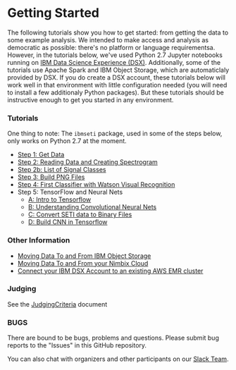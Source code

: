 # Getting Started


The following tutorials show you how to get started: from getting the data to some example analysis.  We intended to make access and analysis as democratic as possible: there's no platform or language requirementsa. However, in the tutorials below, we've used Python 2.7 Jupyter notebooks running on [IBM Data Science Experience (DSX)](https://datascience.ibm.com). Additionally, some of the tutorials use Apache Spark and IBM Object Storage, which are automaticlaly provided by DSX.
If you do create a DSX account, these tutorials below will work well in that environment with little configuration needed (you will need to install a few additionaly Python packages). But these tutorials should be instructive enough to get you started in any environment.

### Tutorials

One thing to note: The `ibmseti` package, used in some of the steps below, only works on Python 2.7 at the moment. 

  * [Step 1: Get Data](tutorials/Step_1_Get_Data.ipynb)
  * [Step 2: Reading Data and Creating Spectrogram](tutorials/Step_2_reading_SETI_code_challenge_data.ipynb)
  * [Step 2b: List of Signal Classes](tutorials/Step_2b_List_Of_Signal_Classes.ipynb)
  * [Step 3: Build PNG Files](tutorials/Step_3_Build_Set_Of_PNG_Files.ipynb)
  * [Step 4: First Classifier with Watson Visual Recognition](tutorials/Step_4_Classify_with_WatsonVR.ipynb)
  * Step 5: TensorFlow and Neural Nets
    - [A: Intro to Tensorflow](tutorials/Step_5a_Intro_To_Tensor_Flow.ipynb)
    - [B: Understanding Convolutional Neural Nets](tutorials/Step_5b_Underestanding_CNN.ipynb)
    - [C: Convert SETI data to Binary Files](tutorials/Step_5c_Convert_TS_to_Binary.ipynb)
    - [D: Build CNN in Tensorflow](tutorials/Step_5d_Build_CNN_Tf.ipynb)


### Other Information

  * [Moving Data To and From IBM Object Storage](tutorials/General_move_data_to_from_Object_Storage.ipynb)
  * [Moving Data To and From your Nimbix Cloud](tutorials/General_move_data_to_from_Nimbix_Cloud.ipynb)
  * [Connect your IBM DSX Account to an existing AWS EMR cluster](https://apsportal.ibm.com/docs/content/analyze-data/aws-emr.html)

### Judging

See the [JudgingCriteria](Judging_Criteria.ipynb) document

### BUGS

There are bound to be bugs, problems and questions. Please submit bug reports to the "Issues" 
in this GitHub repository. 

You can also chat with organizers and other participants on our [Slack Team](https://ml4seti.mybluemix.net/).
